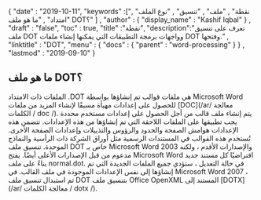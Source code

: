 {
  "date" : "2019-10-11",
  "keywords" :["نقطة" , "ملف" , "تنسيق" , "نوع الملف" , "امتداد" , "ما هو ملف DOT؟" ] ,
  "author" : {
    "display_name" : "Kashif Iqbal"
} ,
  "draft" : "false",
  "toc" : true,
  "title" :"نقطة",
  "description":"تعرف على تنسيق ملف DOT وواجهات برمجة التطبيقات التي يمكنها إنشاء ملفات DOT وفتحها." ,
  "linktitle" : "DOT",
  "menu" : {
    "docs" : {
      "parent" : "word-processing"
}
} ,
  "lastmod" : "2019-09-10"
}

## ما هو ملف DOT؟

الملفات ذات الامتداد .DOT هي ملفات قوالب تم إنشاؤها بواسطة Microsoft Word للحصول على إعدادات مهيأة مسبقًا لإنشاء المزيد من ملفات [DOC](/ar/ معالجة الكلمات / doc /). يتم إنشاء ملف قالب من أجل الحصول على إعدادات مستخدم محددة يجب تطبيقها على الملفات اللاحقة التي تم إنشاؤها من هذه الإعدادات. تتضمن هذه الإعدادات هوامش الصفحة والحدود والرؤوس والتذييلات وإعدادات الصفحة الأخرى. تُستخدم هذه القوالب في المستندات الرسمية مثل أوراق الشركة ذات الرأسية والنماذج الموحدة. تنسيق ملف DOT خاص بـ Microsoft Word 2003 والإصدارات الأقدم ، ولكنه مدعوم من قبل الإصدارات الأعلى أيضًا. يفتح Microsoft Word افتراضيًا كل مستند جديد بناءً على ملف normal.dot. في حالة التعديل ، ستؤدي جميع الملفات الجديدة التي تم إنشاؤها إلى نفس الإعدادات الموجودة في ملف القالب. في Microsoft Word 2007 ، تم استبدال تنسيق ملف DOT بتنسيق ملف Office OpenXML المستند إلى [DOTX](/ar/ معالجة الكلمات / dotx /).

